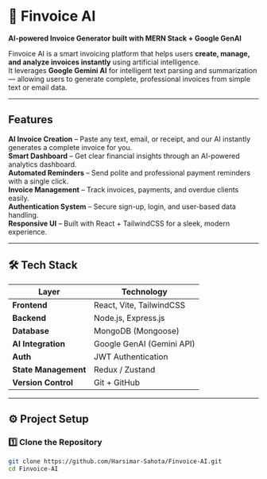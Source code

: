# 🧾 Finvoice AI  
**AI-powered Invoice Generator built with MERN Stack + Google GenAI**

Finvoice AI is a smart invoicing platform that helps users **create, manage, and analyze invoices instantly** using artificial intelligence.  
It leverages **Google Gemini AI** for intelligent text parsing and summarization — allowing users to generate complete, professional invoices from simple text or email data.

---

##  Features

 **AI Invoice Creation** – Paste any text, email, or receipt, and our AI instantly generates a complete invoice for you.  
 **Smart Dashboard** – Get clear financial insights through an AI-powered analytics dashboard.  
 **Automated Reminders** – Send polite and professional payment reminders with a single click.  
 **Invoice Management** – Track invoices, payments, and overdue clients easily.  
 **Authentication System** – Secure sign-up, login, and user-based data handling.  
 **Responsive UI** – Built with React + TailwindCSS for a sleek, modern experience.  

---

## 🛠️ Tech Stack

| Layer | Technology |
|-------|-------------|
| **Frontend** | React, Vite, TailwindCSS |
| **Backend** | Node.js, Express.js |
| **Database** | MongoDB (Mongoose) |
| **AI Integration** | Google GenAI (Gemini API) |
| **Auth** | JWT Authentication |
| **State Management** | Redux / Zustand |
| **Version Control** | Git + GitHub |

---

## ⚙️ Project Setup

### 1️⃣ Clone the Repository
```bash
git clone https://github.com/Harsimar-Sahota/Finvoice-AI.git
cd Finvoice-AI
